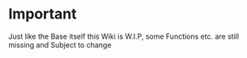 # Important

Just like the Base itself this Wiki is W.I.P, some Functions etc. are still missing and Subject to change
